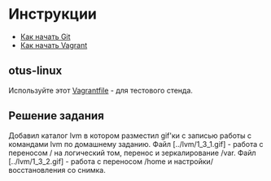 # Инструкции

* [Как начать Git](git_quick_start.md)
* [Как начать Vagrant](vagrant_quick_start.md)

## otus-linux

Используйте этот [Vagrantfile](Vagrantfile) - для тестового стенда.

## Решение задания

Добавил каталог lvm в котором разместил gif'ки с записью работы с командами lvm по домашнему заданию. 
Файл [../lvm/1_3_1.gif] - работа с переносом / на логический том, перенос и зеркалирование /var. 
Файл [../lvm/1_3_2.gif] - работа с переносом /home и настройки/восстановления со снимка.
